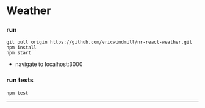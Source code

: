 # Weather

### run
```
git pull origin https://github.com/ericwindmill/nr-react-weather.git
npm install
npm start
```
* navigate to localhost:3000

### run tests
```
npm test
```

--- 
